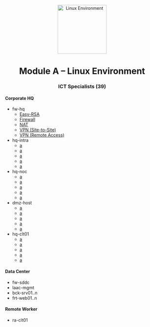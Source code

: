 <p align="center">
  <a href="www.google.com">
    <img src="../img/wired-network.png" alt="Linux Environment" width="160" height="160">
  </a>
  <h1 align="center">Module A – Linux Environment</h1>
  <h3 align="center">ICT Specialists (39)</h3>
</p>



#### Corporate HQ

- fw-hq
  - [Easy-RSA](www.google.com)
  - [Firewall](www.google.com)
  - [NAT](www.google.com)
  - [VPN (Site-to-Site)](www.google.com)
  - [VPN (Remote Access)](www.google.com)
- hq-intra
  - [a](a)
  - [a](a)
  - [a](a)
  - [a](a)
  - [a](a)
- hq-noc
  - [a](a)
  - [a](a)
  - [a](a)
  - [a](a)
  - [a](a)
- dmz-host
  - [a](a)
  - [a](a)
  - [a](a)
  - [a](a)
  - [a](a)
- hq-clt01
  - [a](a)
  - [a](a)
  - [a](a)
  - [a](a)
  - [a](a)

#### Data Center

- fw-sddc
- laac-mgmt
- bck-srv01..n
- frt-web01..n

#### Remote Worker

- ra-clt01